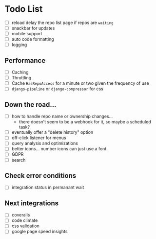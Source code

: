 # Todo List

- [ ] reload delay the repo list page if repos are `waiting`
- [ ] snackbar for updates
- [ ] mobile support
- [ ] auto code formatting
- [ ] logging

## Performance

- [ ] Caching
- [ ] Throttling
- [ ] Cache `HasRepoAccess` for a minute or two given the frequency of use
- [ ] `django-pipeline` or `django-compressor` for css

## Down the road...

- [ ] how to handle repo name or ownership changes...
    - there doesn't seem to be a webhook for it, so maybe a scheduled task?
- [ ] eventually offer a "delete history" option
- [ ] off-click listener for menus
- [ ] query analysis and optimizations
- [ ] better icons... number icons can just use a font.
- [ ] GDPR
- [ ] search

## Check error conditions
- [ ] integration status in permanant wait


## Next integrations
- [ ] coveralls
- [ ] code climate
- [ ] css validation
- [ ] google page speed insights
